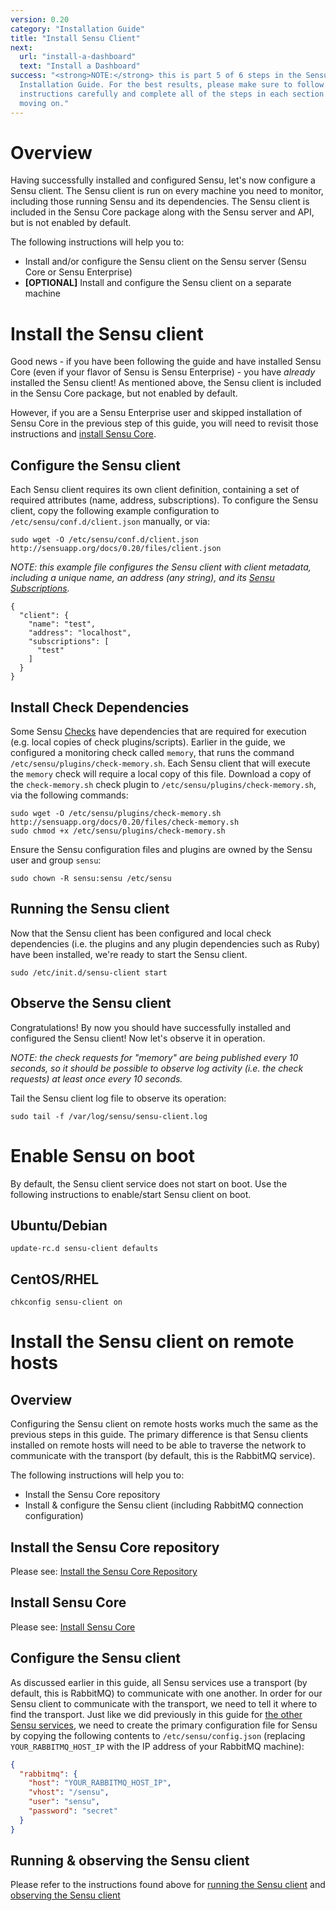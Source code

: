 ```yaml
---
version: 0.20
category: "Installation Guide"
title: "Install Sensu Client"
next:
  url: "install-a-dashboard"
  text: "Install a Dashboard"
success: "<strong>NOTE:</strong> this is part 5 of 6 steps in the Sensu
  Installation Guide. For the best results, please make sure to follow the
  instructions carefully and complete all of the steps in each section before
  moving on."
---
```


# Overview

Having successfully installed and configured Sensu, let's now configure a Sensu client. The Sensu client is run on every machine you need to monitor, including those running Sensu and its dependencies. The Sensu client is included in the Sensu Core package along with the Sensu server and API, but is not enabled by default.

The following instructions will help you to:

- Install and/or configure the Sensu client on the Sensu server (Sensu Core or Sensu Enterprise)
- **[OPTIONAL]** Install and configure the Sensu client on a separate machine


# Install the Sensu client

Good news - if you have been following the guide and have installed Sensu Core (even if your flavor of Sensu is Sensu Enterprise) - you have _already_ installed the Sensu client! As mentioned above, the Sensu client is included in the Sensu Core package, but not enabled by default.

However, if you are a Sensu Enterprise user and skipped installation of Sensu Core in the previous step of this guide, you will need to revisit those instructions and [install Sensu Core](install-sensu#install-sensu-core).


## Configure the Sensu client

Each Sensu client requires its own client definition, containing a set of required attributes (name, address, subscriptions). To configure the Sensu client, copy the following example configuration to `/etc/sensu/conf.d/client.json` manually, or via:

~~~ shell
sudo wget -O /etc/sensu/conf.d/client.json http://sensuapp.org/docs/0.20/files/client.json
~~~

_NOTE: this example file configures the Sensu client with client metadata, including a unique name, an address (any string), and its [Sensu Subscriptions](clients#what-are-sensu-clients)._

~~~ shell
{
  "client": {
    "name": "test",
    "address": "localhost",
    "subscriptions": [
      "test"
    ]
  }
}
~~~

## Install Check Dependencies

Some Sensu [Checks](checks) have dependencies that are required for execution (e.g. local copies of check plugins/scripts). Earlier in the guide, we configured a monitoring check called `memory`, that runs the command `/etc/sensu/plugins/check-memory.sh`. Each Sensu client that will execute the `memory` check will require a local copy of this file. Download a copy of the `check-memory.sh` check plugin to `/etc/sensu/plugins/check-memory.sh`, via the following commands:

~~~ shell
sudo wget -O /etc/sensu/plugins/check-memory.sh http://sensuapp.org/docs/0.20/files/check-memory.sh
sudo chmod +x /etc/sensu/plugins/check-memory.sh
~~~

Ensure the Sensu configuration files and plugins are owned by the Sensu user and group `sensu`:

~~~ shell
sudo chown -R sensu:sensu /etc/sensu
~~~

## Running the Sensu client

Now that the Sensu client has been configured and local check dependencies (i.e. the plugins and any plugin dependencies such as Ruby) have been installed, we're ready to start the Sensu client.

~~~ shell
sudo /etc/init.d/sensu-client start
~~~

## Observe the Sensu client

Congratulations! By now you should have successfully installed and configured the Sensu client! Now let's observe it in operation.

_NOTE: the check requests for "memory" are being published every 10 seconds, so it should be possible to observe log activity (i.e. the check requests) at least once every 10 seconds._

Tail the Sensu client log file to observe its operation:

~~~ shell
sudo tail -f /var/log/sensu/sensu-client.log
~~~

# Enable Sensu on boot

By default, the Sensu client service does not start on boot. Use the following instructions to enable/start Sensu client on boot.

## Ubuntu/Debian

~~~ shell
update-rc.d sensu-client defaults
~~~

## CentOS/RHEL

~~~ shell
chkconfig sensu-client on
~~~

# Install the Sensu client on remote hosts

## Overview

Configuring the Sensu client on remote hosts works much the same as the previous steps in this guide. The primary difference is that Sensu clients installed on remote hosts will need to be able to traverse the network to communicate with the transport (by default, this is the RabbitMQ service).

The following instructions will help you to:

- Install the Sensu Core repository
- Install & configure the Sensu client (including RabbitMQ connection configuration)

## Install the Sensu Core repository

Please see: [Install the Sensu Core Repository](install-repositories#install-the-sensu-core-repository)

## Install Sensu Core

Please see: [Install Sensu Core](install-sensu#install-sensu-core)

## Configure the Sensu client

As discussed earlier in this guide, all Sensu services use a transport (by default, this is RabbitMQ) to communicate with one another. In order for our Sensu client to communicate with the transport, we need to tell it where to find the transport. Just like we did previously in this guide for [the other Sensu services](install-sensu#configure-connections), we need to create the primary configuration file for Sensu by copying the following contents to `/etc/sensu/config.json` (replacing `YOUR_RABBITMQ_HOST_IP` with the IP address of your RabbitMQ machine):

~~~ json
{
  "rabbitmq": {
    "host": "YOUR_RABBITMQ_HOST_IP",
    "vhost": "/sensu",
    "user": "sensu",
    "password": "secret"
  }
}
~~~

## Running & observing the Sensu client

Please refer to the instructions found above for [running the Sensu client](#running-the-sensu-client) and [observing the Sensu client](#observe-the-sensu-client)
